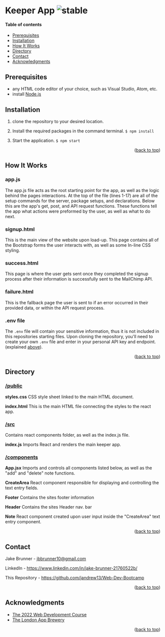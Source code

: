 



# Keeper App ![stable]

<!-- ABOUT SECTION -->



<!-- TABLE OF CONTENTS -->
  #### Table of contents
+ [Prerequisites](#prerequisites)
+ [Installation](#installation)
+ [How It Works](#how-it-works)
+ [Directory](#directory)
+ [Contact](#contact)
+ [Acknowledgments](#acknowledgments)


<!-- Prerequisites -->

## Prerequisites

* any HTML code editor of your choice, such as Visual Studio, Atom, etc.
* install [Node.js](https://nodejs.org/en/)

<!-- Installation -->
## Installation

1. clone the repository to your desired location.
2. Install the required packages in the command terminal.
	`$ npm install`

3. Start the application.
	`$ npm start`


<p align="right">(<a href="#readme-top">back to top</a>)</p>

<!-- howitworks -->
## How It Works

### **app.js**
The app.js file acts as the root starting point for the app, as well as the logic behind the pages interactions. At the top of the file (lines 1-17) are all of the setup commands for the server, package setups, and declarations. Below this are the app's get, post, and API request functions. These functions tell the app what actions were preformed by the user, as well as what to do next.

### **signup.html**
This is the main view of the website upon load-up. This page contains all of the Bootstrap forms the user interacts with, as well as some In-line CSS styling.

### **success.html**
This page is where the user gets sent once they completed the signup process after their information is successfully sent to the MailChimp API.

### **failure.html**
This is the fallback page the user is sent to if an error occurred in their provided data, or within the API request process.

### **.env file**
The `.env` file will contain your sensitive information, thus it is not included in this repositories starting files. Upon cloning the repository, you'll need to create your own `.env` file and enter in your personal API key and endpoint. (explained [above](#setup-your-mailchimp-api)).

<p align="right">(<a href="#readme-top">back to top</a>)</p>

<!-- DIRECTORY -->
## Directory

### [/public]()
**styles.css**
CSS style sheet linked to the main HTML document.

**index.html**
This is the main HTML file connecting the styles to the react app.

### [/src]()
Contains react components folder, as well as the index.js file.

**index.js**
Imports React and renders the main keeper app.

### [/components]()
**App.jsx**
Imports and controls all components listed below, as well as the "add" and "delete" note functions.

**CreateArea**
React component responsible for displaying and controlling the text entry fields.

**Footer**
Contains the sites footer information

**Header**
Contains the sites Header nav. bar

**Note**
React component created upon user input inside the "CreateArea" text entry component.

<p align="right">(<a href="#readme-top">back to top</a>)</p>

<!-- CONTACT -->
## Contact

Jake Brunner -  jbbrunner10@gmail.com

LinkedIn - https://www.linkedin.com/in/jake-brunner-21760522b/

This Repository - https://github.com/jandrew13/Web-Dev-Bootcamp

<p align="right">(<a href="#readme-top">back to top</a>)</p>



<!-- ACKNOWLEDGMENTS -->
## Acknowledgments
* [The 2022 Web Development Course](https://www.udemy.com/course/the-complete-web-development-bootcamp)
* [The London App Brewery](https://www.londonappbrewery.com/)

<p align="right">(<a href="#readme-top">back to top</a>)</p>



<!-- MARKDOWN LINKS & IMAGES -->

[product-screenshot]: images/screenshot.png

[license-shield]: https://img.shields.io/github/license/othneildrew/Best-README-Template.svg?style=for-the-badge
[license-url]: https://github.com/othneildrew/Best-README-Template/blob/master/LICENSE.txt
[linkedin-shield]: https://img.shields.io/badge/-LinkedIn-black.svg?style=for-the-badge&logo=linkedin&colorB=555
[linkedin-url]: https://linkedin.com/in/othneildrew

<!-- STATUS MARKERS -->

[stable]: http://badges.github.io/stability-badges/dist/stable.svg
[unstable]: http://badges.github.io/stability-badges/dist/unstable.svg
[depreciated]: http://badges.github.io/stability-badges/dist/deprecated.svg
[experimental]: http://badges.github.io/stability-badges/dist/experimental.svg
[frozen]: http://badges.github.io/stability-badges/dist/frozen.svg
[locked]: http://badges.github.io/stability-badges/dist/locked.svg

[issues-shield]: https://img.shields.io/github/issues/othneildrew/Best-README-Template.svg?style=for-the-badge
[issues-url]: https://github.com/othneildrew/Best-README-Template/issues

<!-- TOOLS -->

[git-scl.com]:https://img.shields.io/badge/git-%23F05033.svg?style=for-the-badge&logo=git&logoColor=white
[git-url]:https://git-scm.com/
[JavaScript.com]:https://img.shields.io/badge/javascript-%23323330.svg?style=for-the-badge&logo=javascript&logoColor=%23F7DF1E
[JavaScript-url]:https://javascript.com
[NodeJS.org]:https://img.shields.io/badge/node.js-6DA55F?style=for-the-badge&logo=node.js&logoColor=white
[NodeJS-url]: https://nodejs.org
[Bootstrap.com]: https://img.shields.io/badge/Bootstrap-563D7C?style=for-the-badge&logo=bootstrap&logoColor=white
[Bootstrap-url]: https://getbootstrap.com
[JQuery.com]: https://img.shields.io/badge/jQuery-0769AD?style=for-the-badge&logo=jquery&logoColor=white
[JQuery-url]: https://jquery.com
[Expressjs.com]: https://img.shields.io/badge/express.js-%23404d59.svg?style=for-the-badge&logo=express&logoColor=%2361DAFB
[Expressjs-url]: https://expressjs.com
[npmjs.com]:https://img.shields.io/badge/NPM-%23000000.svg?style=for-the-badge&logo=npm&logoColor=white
[npmjs-url]:npmjs.com
[CSS3]: https://img.shields.io/badge/css3-%231572B6.svg?style=for-the-badge&logo=css3&logoColor=white
[HTML5]: https://img.shields.io/badge/html5-%23E34F26.svg?style=for-the-badge&logo=html5&logoColor=white
